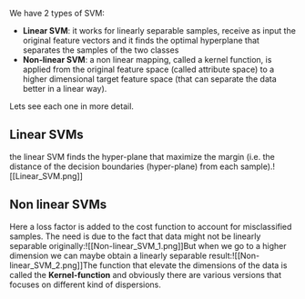 We have 2 types of SVM:
- **Linear SVM**: it works for linearly separable samples, receive as input the original feature vectors and it finds the optimal hyperplane that separates the samples of the two classes
- **Non-linear SVM**: a non linear mapping, called a kernel function, is applied from the original feature space (called attribute space) to a higher dimensional target feature space (that can separate the data better in a linear way).

Lets see each one in more detail.
## Linear SVMs
the linear SVM finds the hyper-plane that maximize the margin (i.e. the distance of the decision boundaries (hyper-plane) from each sample).![[Linear_SVM.png]]
## Non linear SVMs
Here a loss factor is added to the cost function to account for misclassified samples. The need is due to the fact that data might not be linearly separable originally:![[Non-linear_SVM_1.png]]But when we go to a higher dimension we can maybe obtain a linearly separable result:![[Non-linear_SVM_2.png]]The function that elevate the dimensions of the data is called the **Kernel-function** and obviously there are various versions that focuses on different kind of dispersions.

